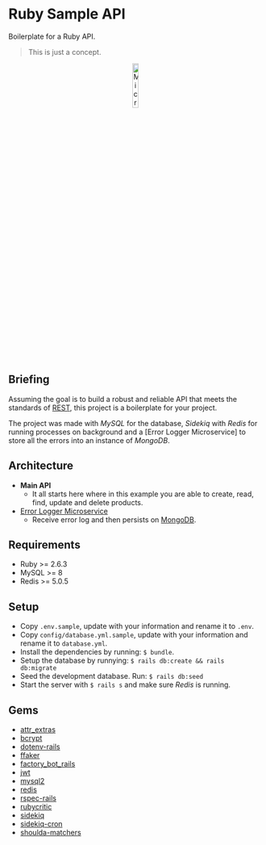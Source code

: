 # Ruby Sample API

Boilerplate for a Ruby API.
> This is just a concept.

<p align="center">
  <img src="https://dab1nmslvvntp.cloudfront.net/wp-content/uploads/2014/07/1406392741200px-Ruby_logo.svg.png" width="15%" alt="Microservices" />
</p>

## Briefing
Assuming the goal is to build a robust and reliable API that meets the standards of [REST](https://restfulapi.net), this project is a boilerplate for your project.

The project was made with _MySQL_ for the database, _Sidekiq_ with _Redis_ for running processes on background and a [Error Logger Microservice] to store all the errors into an instance of _MongoDB_.

## Architecture
* **Main API**
  * It all starts here where in this example you are able to create, read, find, update and delete products.
* [Error Logger Microservice](https://github.com/rodrigopasc/LoggerMicroservice)
  * Receive error log and then persists on [MongoDB](http://mongodb.com).

## Requirements
- Ruby >= 2.6.3
- MySQL >= 8
- Redis >= 5.0.5

## Setup
* Copy `.env.sample`, update with your information and rename it to `.env`.
* Copy `config/database.yml.sample`, update with your information and rename it to `database.yml`.
* Install the dependencies by running: `$ bundle`.
* Setup the database by runnying: `$ rails db:create && rails db:migrate`
* Seed the development database. Run: `$ rails db:seed`
* Start the server with `$ rails s` and make sure _Redis_ is running.

## Gems
* [attr_extras](https://rubygems.org/gems/attr_extras)
* [bcrypt](https://rubygems.org/gems/bcrypt)
* [dotenv-rails](https://rubygems.org/gems/dotenv-rails)
* [ffaker](https://rubygems.org/gems/ffaker)
* [factory_bot_rails](https://rubygems.org/gems/factory_bot_rails)
* [jwt](https://rubygems.org/gems/jwt)
* [mysql2](https://rubygems.org/gems/mysql2)
* [redis](https://rubygems.org/gems/redis)
* [rspec-rails](https://rubygems.org/gems/rspec-rails)
* [rubycritic](https://rubygems.org/gems/rubycritic)
* [sidekiq](https://rubygems.org/gems/sidekiq)
* [sidekiq-cron](https://rubygems.org/gems/sidekiq-cron)
* [shoulda-matchers](https://rubygems.org/gems/shoulda-matchers)
